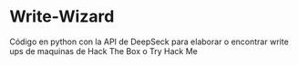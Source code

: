 # Write-Wizard
Código en python con la API de DeepSeck para elaborar o encontrar write ups de maquinas de Hack The Box o Try Hack Me
